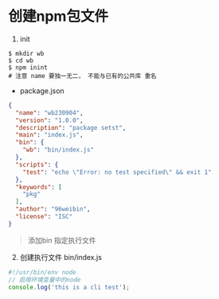 # 创建npm包文件

1. init

```shell
$ mkdir wb
$ cd wb
$ npm inint 
# 注意 name 要独一无二， 不能与已有的公共库 重名
```

- package.json

```json
{
  "name": "wb230904",
  "version": "1.0.0",
  "description": "package setst",
  "main": "index.js",
  "bin": {
    "wb": "bin/index.js"
  },
  "scripts": {
    "test": "echo \"Error: no test specified\" && exit 1"
  },
  "keywords": [
    "pkg"
  ],
  "author": "96weibin",
  "license": "ISC"
}
```
> 添加bin 指定执行文件

2. 创建执行文件 bin/index.js

``` js
#!/usr/bin/env node
// 启用环境变量中的node
console.log('this is a cli test');
```

